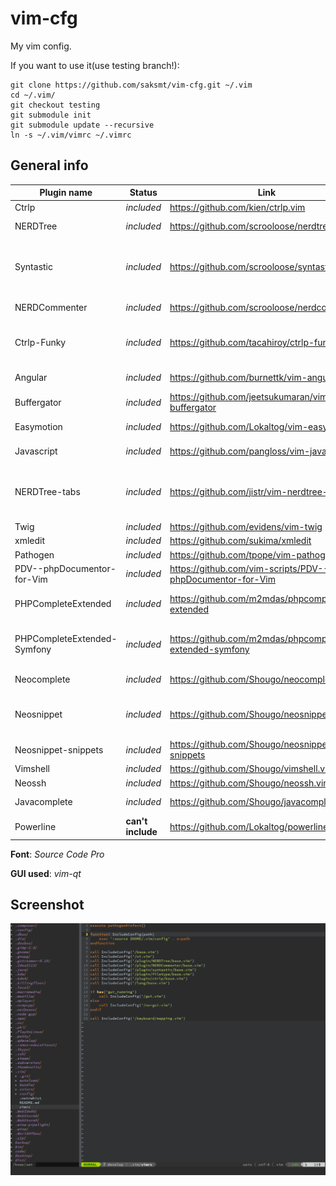 vim-cfg
=======

My vim config.

If you want to use it(use testing branch!):

    git clone https://github.com/saksmt/vim-cfg.git ~/.vim
    cd ~/.vim/
    git checkout testing
    git submodule init
    git submodule update --recursive
    ln -s ~/.vim/vimrc ~/.vimrc


General info
------------

Plugin name | Status | Link | Description
------------|--------|------|------------
Ctrlp | *included* | https://github.com/kien/ctrlp.vim | Fuzzy search
NERDTree | *included* | https://github.com/scrooloose/nerdtree | File browser panel
Syntastic | *included* | https://github.com/scrooloose/syntastic | Syntax plugin(*captain Evidence always with you!*)
NERDCommenter | *included* | https://github.com/scrooloose/nerdcommenter | Comment plugin
Ctrlp-Funky | *included* | https://github.com/tacahiroy/ctrlp-funky | Additional improvements for fuzzy-search
Angular | *included* | https://github.com/burnettk/vim-angular | AngularJS vim plugin
Buffergator | *included* | https://github.com/jeetsukumaran/vim-buffergator | Buffer manager
Easymotion | *included* | https://github.com/Lokaltog/vim-easymotion | Just use, don't ask :)
Javascript | *included* | https://github.com/pangloss/vim-javascript | Javascript vim plugin
NERDTree-tabs | *included* | https://github.com/jistr/vim-nerdtree-tabs | Fixes for NERDTree to be global panel or something like that
Twig | *included* | https://github.com/evidens/vim-twig | Twig plugin
xmledit | *included* | https://github.com/sukima/xmledit | XML plugin
Pathogen | *included* | https://github.com/tpope/vim-pathogen | Plugin manager
PDV--phpDocumentor-for-Vim | *included* | https://github.com/vim-scripts/PDV--phpDocumentor-for-Vim | Generate php doc-block
PHPCompleteExtended | *included* | https://github.com/m2mdas/phpcomplete-extended | PHP completion(best I've ever seen)
PHPCompleteExtended-Symfony | *included* | https://github.com/m2mdas/phpcomplete-extended-symfony | Addon for PHPCompletion for Symfony2 framework
Neocomplete | *included* | https://github.com/Shougo/neocomplete.vim | Base on-type completion
Neosnippet | *included* | https://github.com/Shougo/neosnippet.vim | Addon for neocomplete with snippet support
Neosnippet-snippets | *included* | https://github.com/Shougo/neosnippet-snippets | Snippets
Vimshell | *included* | https://github.com/Shougo/vimshell.vim | Integrated shell
Neossh | *included* | https://github.com/Shougo/neossh.vim | SSH Integration
Javacomplete | *included* | https://github.com/Shougo/javacomplete | Java completion
Powerline | **can't include** | https://github.com/Lokaltog/powerline | Nice statusline plugin

**Font**: *Source Code Pro*

**GUI used**: *vim-qt*
 

Screenshot
----------

![Sample Image](/image/sample.png)
